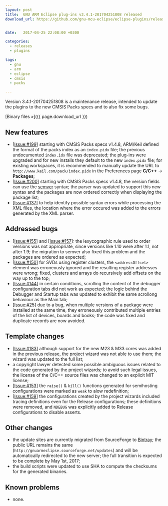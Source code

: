 ```yaml
---
layout: post
title:  GNU ARM Eclipse plug-ins v3.4.1-201704251808 released
download_url: https://github.com/gnu-mcu-eclipse/eclipse-plugins/releases/tag/v3.4.1-201704251808


date:   2017-04-25 22:08:00 +0300

categories:
  - releases
  - plugins

tags:
  - gnu
  - arm
  - eclipse
  - cmsis
  - packs

---
```


Version 3.4.1-201704251808 is a maintenance release, intended to update the plugins to the new CMSIS Packs specs and to also fix some bugs.

[Binary files »]({{ page.download_url }})

## New features

- [[Issue:#199](https://github.com/gnu-mcu-eclipse/eclipse-plugins/issues/199)] starting with CMSIS Packs specs v1.4.8, ARM/Keil defined the format of the packs index as an `index.pidx` file; the previous undocumented `index.idx` file was deprecated; the plug-ins were upgraded and for new installs they default to the new `index.pidx` file; for existing workspaces, it is recommended to manually update the URL to `http://www.keil.com/pack/index.pidx` in the Preferences page **C/C++** → **Packages**;
- [[Issue:#200](https://github.com/gnu-mcu-eclipse/eclipse-plugins/issues/200)] starting with CMSIS Packs specs v1.4.8, the version fields can use the [semver](http://semver.org) syntax; the parser was updated to support this new syntax and the packages are now ordered correctly when displaying the package list;
- [[Issue:#137](https://github.com/gnu-mcu-eclipse/eclipse-plugins/issues/137)] to help identify possible syntax errors while processing the XML files, the location where the error occured was added to the errors generated by the XML parser.

## Addressed bugs

- [[Issue:#155](https://github.com/gnu-mcu-eclipse/eclipse-plugins/issues/155)] and [[Issue:#157](https://github.com/gnu-mcu-eclipse/eclipse-plugins/issues/157)]: the lexycographic rule used to order versions was not appropriate, since versions like 1.10 were after 1.1, not after 1.9; the migration to semver also fixed this problem and the packages are ordered as expected;
- [[Issue:#150](https://github.com/gnu-mcu-eclipse/eclipse-plugins/issues/150)] for SVDs using register clusters, the `<addressOffset>` element was erroneously ignored and the resulting register addresses were wrong; fixed, clusters and arrays do recursively add offsets on the way up to the top;
- [[Issue:#144](https://github.com/gnu-mcu-eclipse/eclipse-plugins/issues/144)] in certain conditions, scrolling the content of the debugger configuration tabs did not work as expected; the logic behind the Debugger and Startup tabs was updated to exhibit the same scrollong behaviour as the Main tab;
- [[Issue:#25](https://github.com/gnu-mcu-eclipse/eclipse-plugins/issues/25)] due to a bug, when multiple versions of a package were installed at the same time, they erroneously contributed multiple entries of the list of devices, boards and books; the code was fixed and duplicate records are now avoided.

## Template changes

- [[Issue:#183](https://github.com/gnu-mcu-eclipse/eclipse-plugins/issues/183)] although support for the new M23 & M33 cores was added in the previous release, the project wizard was not able to use them; the wizard was updated to the full list;
- a copyright lawyer detected some possible ambiguous issues related to the code generated by the project wizards; to avoid such legal issues, the license of the C/C++ source files was changed to an explicit MIT license;
- [[Issue:#153](https://github.com/gnu-mcu-eclipse/eclipse-plugins/issues/153)] the `raise()` & `kill()` functions generated for semihosting configurations were marked as `weak` to alow redefinition;
- [[Issue:#159](https://github.com/gnu-mcu-eclipse/eclipse-plugins/issues/159)] the configurations created by the project wizards included tracing definitions even for the Release configurations; these definitions were removed, and `NDEBUG` was explicitly added to Release configurations to disable asserts.

## Other changes

- the update sites are currently migrated from SourceForge to [Bintray](https://bintray.com/gnu-mcu-eclipse/updates); the public URL remains the same (`http://gnuarmeclipse.sourceforge.net/updates`) and will be automatically redirected to the new server; the full transition is expected to be complete by May 1st, 2017;
- the build scripts were updated to use SHA to compute the checksums for the generated binaries.

## Known problems

- none.
